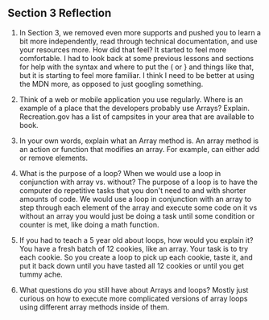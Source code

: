 ## Section 3 Reflection

1. In Section 3, we removed even more supports and pushed you to learn a bit more independently, read through technical documentation, and use your resources more. How did that feel?
It started to feel more comfortable. I had to look back at some previous lessons and sections for help with the syntax and where to put the ( or } and things like that, but it is starting to feel more familiar. I think I need to be better at using the MDN more, as opposed to just googling something.

2. Think of a web or mobile application you use regularly. Where is an example of a place that the developers probably use Arrays? Explain.
Recreation.gov has a list of campsites in your area that are available to book.

3. In your own words, explain what an Array method is.
An array method is an action or function that modifies an array. For example, can either add or remove elements.

4. What is the purpose of a loop? When we would use a loop in conjunction with array vs. without?
The purpose of a loop is to have the computer do repetitive tasks that you don't need to and with shorter amounts of code.
We would use a loop in conjunction with an array to step through each element of the array and execute some code on it vs without an array you would just be doing a task until some condition or counter is met, like doing a math function.

5. If you had to teach a 5 year old about loops, how would you explain it?
You have a fresh batch of 12 cookies, like an array. Your task is to try each cookie. So you create a loop to pick up each cookie, taste it, and put it back down until you have tasted all 12 cookies or until you get tummy ache.

6. What questions do you still have about Arrays and loops?
Mostly just curious on how to execute more complicated versions of array loops using different array methods inside of them.
